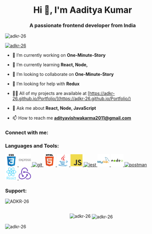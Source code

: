 <h1 align="center">Hi 👋, I'm Aaditya Kumar</h1>
<h3 align="center">A passionate frontend developer from India</h3>

<p align="left"> <img src="https://komarev.com/ghpvc/?username=adkr-26&label=Profile%20views&color=0e75b6&style=flat" alt="adkr-26" /> </p>

<p align="left"> <a href="https://github.com/ryo-ma/github-profile-trophy"><img src="https://github-profile-trophy.vercel.app/?username=adkr-26" alt="adkr-26" /></a> </p>

- 🔭 I’m currently working on **One-Minute-Story**

- 🌱 I’m currently learning **React, Node,**

- 👯 I’m looking to collaborate on **One-Minute-Story**

- 🤝 I’m looking for help with **Redux**

- 👨‍💻 All of my projects are available at [https://adkr-26.github.io/Portfolio/](https://adkr-26.github.io/Portfolio/)

- 💬 Ask me about **React, Node, JavaScript**

- 📫 How to reach me **adityavishwakarma2011@gmail.com**

<h3 align="left">Connect with me:</h3>
<p align="left">
</p>

<h3 align="left">Languages and Tools:</h3>
<p align="left"> <a href="https://www.w3schools.com/css/" target="_blank" rel="noreferrer"> <img src="https://raw.githubusercontent.com/devicons/devicon/master/icons/css3/css3-original-wordmark.svg" alt="css3" width="40" height="40"/> </a> <a href="https://expressjs.com" target="_blank" rel="noreferrer"> <img src="https://raw.githubusercontent.com/devicons/devicon/master/icons/express/express-original-wordmark.svg" alt="express" width="40" height="40"/> </a> <a href="https://git-scm.com/" target="_blank" rel="noreferrer"> <img src="https://www.vectorlogo.zone/logos/git-scm/git-scm-icon.svg" alt="git" width="40" height="40"/> </a> <a href="https://www.w3.org/html/" target="_blank" rel="noreferrer"> <img src="https://raw.githubusercontent.com/devicons/devicon/master/icons/html5/html5-original-wordmark.svg" alt="html5" width="40" height="40"/> </a> <a href="https://www.java.com" target="_blank" rel="noreferrer"> <img src="https://raw.githubusercontent.com/devicons/devicon/master/icons/java/java-original.svg" alt="java" width="40" height="40"/> </a> <a href="https://developer.mozilla.org/en-US/docs/Web/JavaScript" target="_blank" rel="noreferrer"> <img src="https://raw.githubusercontent.com/devicons/devicon/master/icons/javascript/javascript-original.svg" alt="javascript" width="40" height="40"/> </a> <a href="https://jestjs.io" target="_blank" rel="noreferrer"> <img src="https://www.vectorlogo.zone/logos/jestjsio/jestjsio-icon.svg" alt="jest" width="40" height="40"/> </a> <a href="https://www.mysql.com/" target="_blank" rel="noreferrer"> <img src="https://raw.githubusercontent.com/devicons/devicon/master/icons/mysql/mysql-original-wordmark.svg" alt="mysql" width="40" height="40"/> </a> <a href="https://nodejs.org" target="_blank" rel="noreferrer"> <img src="https://raw.githubusercontent.com/devicons/devicon/master/icons/nodejs/nodejs-original-wordmark.svg" alt="nodejs" width="40" height="40"/> </a> <a href="https://postman.com" target="_blank" rel="noreferrer"> <img src="https://www.vectorlogo.zone/logos/getpostman/getpostman-icon.svg" alt="postman" width="40" height="40"/> </a> <a href="https://reactjs.org/" target="_blank" rel="noreferrer"> <img src="https://raw.githubusercontent.com/devicons/devicon/master/icons/react/react-original-wordmark.svg" alt="react" width="40" height="40"/> </a> <a href="https://redux.js.org" target="_blank" rel="noreferrer"> <img src="https://raw.githubusercontent.com/devicons/devicon/master/icons/redux/redux-original.svg" alt="redux" width="40" height="40"/> </a> </p>

<h3 align="left">Support:</h3>
<p><a href="https://www.buymeacoffee.com/ADKR-26"> <img align="left" src="https://cdn.buymeacoffee.com/buttons/v2/default-yellow.png" height="50" width="210" alt="ADKR-26" /></a></p><br><br>

<p><img align="left" src="https://github-readme-stats.vercel.app/api/top-langs?username=adkr-26&show_icons=true&locale=en&layout=compact" alt="adkr-26" /></p>

<p>&nbsp;<img align="center" src="https://github-readme-stats.vercel.app/api?username=adkr-26&show_icons=true&locale=en" alt="adkr-26" /></p>

<p><img align="center" src="https://github-readme-streak-stats.herokuapp.com/?user=adkr-26&" alt="adkr-26" /></p>
